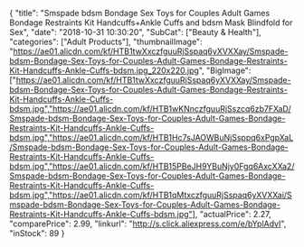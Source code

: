 {
	"title": "Smspade bdsm Bondage Sex Toys for Couples Adult Games Bondage Restraints Kit Handcuffs+Ankle Cuffs and bdsm Mask Blindfold for Sex",
	"date": "2018-10-31 10:30:20",
	"SubCat": ["Beauty & Health"],
	"categories": ["Adult Products"],
	"thumbnailImage": "https://ae01.alicdn.com/kf/HTB1twXxczfguuRjSspaq6yXVXXay/Smspade-bdsm-Bondage-Sex-Toys-for-Couples-Adult-Games-Bondage-Restraints-Kit-Handcuffs-Ankle-Cuffs-bdsm.jpg_220x220.jpg",
	"BigImage": ["https://ae01.alicdn.com/kf/HTB1twXxczfguuRjSspaq6yXVXXay/Smspade-bdsm-Bondage-Sex-Toys-for-Couples-Adult-Games-Bondage-Restraints-Kit-Handcuffs-Ankle-Cuffs-bdsm.jpg","https://ae01.alicdn.com/kf/HTB1wKNnczfguuRjSszcq6zb7FXaD/Smspade-bdsm-Bondage-Sex-Toys-for-Couples-Adult-Games-Bondage-Restraints-Kit-Handcuffs-Ankle-Cuffs-bdsm.jpg","https://ae01.alicdn.com/kf/HTB1Hc7sJAOWBuNjSsppq6xPgpXaL/Smspade-bdsm-Bondage-Sex-Toys-for-Couples-Adult-Games-Bondage-Restraints-Kit-Handcuffs-Ankle-Cuffs-bdsm.jpg","https://ae01.alicdn.com/kf/HTB15PBeJH9YBuNjy0Fgq6AxcXXa2/Smspade-bdsm-Bondage-Sex-Toys-for-Couples-Adult-Games-Bondage-Restraints-Kit-Handcuffs-Ankle-Cuffs-bdsm.jpg","https://ae01.alicdn.com/kf/HTB1qMtxczfguuRjSspaq6yXVXXai/Smspade-bdsm-Bondage-Sex-Toys-for-Couples-Adult-Games-Bondage-Restraints-Kit-Handcuffs-Ankle-Cuffs-bdsm.jpg"],
	"actualPrice": 2.27,
	"comparePrice": 2.99,
	"linkurl": "http://s.click.aliexpress.com/e/bYplAdvI",
	"inStock": 89
}
